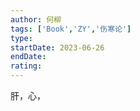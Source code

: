 ```yaml
---
author: 何柳
tags: ['Book','ZY','伤寒论']
type: 
startDate: 2023-06-26
endDate:
rating: 
---
```





肝，心，



















